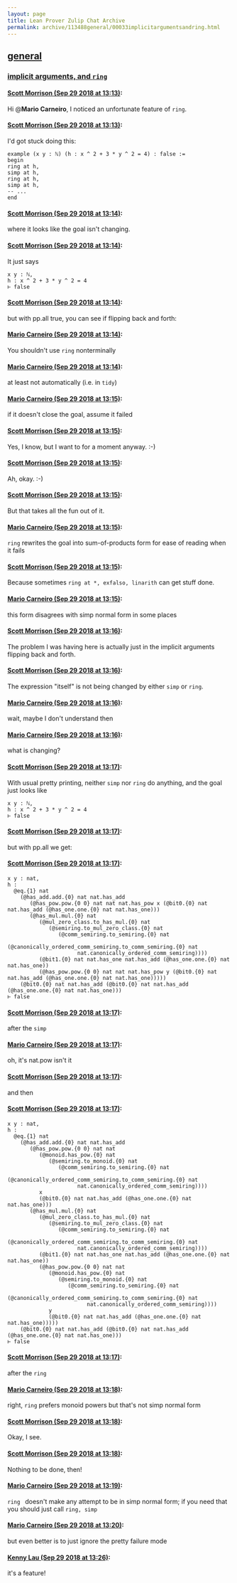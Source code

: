 ```yaml
---
layout: page
title: Lean Prover Zulip Chat Archive 
permalink: archive/113488general/00033implicitargumentsandring.html
---
```


## [general](index.html)
### [implicit arguments, and `ring`](00033implicitargumentsandring.html)

#### [Scott Morrison (Sep 29 2018 at 13:13)](https://leanprover.zulipchat.com/#narrow/stream/113488-general/topic/implicit%20arguments%2C%20and%20%60ring%60/near/134878744):
Hi @**Mario Carneiro**, I noticed an unfortunate feature of `ring`.

#### [Scott Morrison (Sep 29 2018 at 13:13)](https://leanprover.zulipchat.com/#narrow/stream/113488-general/topic/implicit%20arguments%2C%20and%20%60ring%60/near/134878745):
I'd got stuck doing this:
```
example (x y : ℕ) (h : x ^ 2 + 3 * y ^ 2 = 4) : false :=
begin
ring at h,
simp at h,
ring at h,
simp at h,
-- ...
end
```

#### [Scott Morrison (Sep 29 2018 at 13:14)](https://leanprover.zulipchat.com/#narrow/stream/113488-general/topic/implicit%20arguments%2C%20and%20%60ring%60/near/134878784):
where it looks like the goal isn't changing.

#### [Scott Morrison (Sep 29 2018 at 13:14)](https://leanprover.zulipchat.com/#narrow/stream/113488-general/topic/implicit%20arguments%2C%20and%20%60ring%60/near/134878788):
It just says 
```
x y : ℕ,
h : x ^ 2 + 3 * y ^ 2 = 4
⊢ false
```

#### [Scott Morrison (Sep 29 2018 at 13:14)](https://leanprover.zulipchat.com/#narrow/stream/113488-general/topic/implicit%20arguments%2C%20and%20%60ring%60/near/134878791):
but with pp.all true, you can see if flipping back and forth:

#### [Mario Carneiro (Sep 29 2018 at 13:14)](https://leanprover.zulipchat.com/#narrow/stream/113488-general/topic/implicit%20arguments%2C%20and%20%60ring%60/near/134878803):
You shouldn't use `ring` nonterminally

#### [Mario Carneiro (Sep 29 2018 at 13:14)](https://leanprover.zulipchat.com/#narrow/stream/113488-general/topic/implicit%20arguments%2C%20and%20%60ring%60/near/134878808):
at least not automatically (i.e. in `tidy`)

#### [Mario Carneiro (Sep 29 2018 at 13:15)](https://leanprover.zulipchat.com/#narrow/stream/113488-general/topic/implicit%20arguments%2C%20and%20%60ring%60/near/134878815):
if it doesn't close the goal, assume it failed

#### [Scott Morrison (Sep 29 2018 at 13:15)](https://leanprover.zulipchat.com/#narrow/stream/113488-general/topic/implicit%20arguments%2C%20and%20%60ring%60/near/134878817):
Yes, I know, but I want to for a moment anyway. :-)

#### [Scott Morrison (Sep 29 2018 at 13:15)](https://leanprover.zulipchat.com/#narrow/stream/113488-general/topic/implicit%20arguments%2C%20and%20%60ring%60/near/134878818):
Ah, okay. :-)

#### [Scott Morrison (Sep 29 2018 at 13:15)](https://leanprover.zulipchat.com/#narrow/stream/113488-general/topic/implicit%20arguments%2C%20and%20%60ring%60/near/134878821):
But that takes all the fun out of it.

#### [Mario Carneiro (Sep 29 2018 at 13:15)](https://leanprover.zulipchat.com/#narrow/stream/113488-general/topic/implicit%20arguments%2C%20and%20%60ring%60/near/134878823):
`ring` rewrites the goal into sum-of-products form for ease of reading when it fails

#### [Scott Morrison (Sep 29 2018 at 13:15)](https://leanprover.zulipchat.com/#narrow/stream/113488-general/topic/implicit%20arguments%2C%20and%20%60ring%60/near/134878827):
Because sometimes `ring at *, exfalso, linarith` can get stuff done.

#### [Mario Carneiro (Sep 29 2018 at 13:15)](https://leanprover.zulipchat.com/#narrow/stream/113488-general/topic/implicit%20arguments%2C%20and%20%60ring%60/near/134878829):
this form disagrees with simp normal form in some places

#### [Scott Morrison (Sep 29 2018 at 13:16)](https://leanprover.zulipchat.com/#narrow/stream/113488-general/topic/implicit%20arguments%2C%20and%20%60ring%60/near/134878870):
The problem I was having here is actually just in the implicit arguments flipping back and forth.

#### [Scott Morrison (Sep 29 2018 at 13:16)](https://leanprover.zulipchat.com/#narrow/stream/113488-general/topic/implicit%20arguments%2C%20and%20%60ring%60/near/134878874):
The expression "itself" is not being changed by either `simp` or `ring`.

#### [Mario Carneiro (Sep 29 2018 at 13:16)](https://leanprover.zulipchat.com/#narrow/stream/113488-general/topic/implicit%20arguments%2C%20and%20%60ring%60/near/134878881):
wait, maybe I don't understand then

#### [Mario Carneiro (Sep 29 2018 at 13:16)](https://leanprover.zulipchat.com/#narrow/stream/113488-general/topic/implicit%20arguments%2C%20and%20%60ring%60/near/134878882):
what is changing?

#### [Scott Morrison (Sep 29 2018 at 13:17)](https://leanprover.zulipchat.com/#narrow/stream/113488-general/topic/implicit%20arguments%2C%20and%20%60ring%60/near/134878894):
With usual pretty printing, neither `simp` nor `ring` do anything, and the goal just looks like
```
x y : ℕ,
h : x ^ 2 + 3 * y ^ 2 = 4
⊢ false
```

#### [Scott Morrison (Sep 29 2018 at 13:17)](https://leanprover.zulipchat.com/#narrow/stream/113488-general/topic/implicit%20arguments%2C%20and%20%60ring%60/near/134878896):
but with pp.all we get:

#### [Scott Morrison (Sep 29 2018 at 13:17)](https://leanprover.zulipchat.com/#narrow/stream/113488-general/topic/implicit%20arguments%2C%20and%20%60ring%60/near/134878898):
```
x y : nat,
h :
  @eq.{1} nat
    (@has_add.add.{0} nat nat.has_add
       (@has_pow.pow.{0 0} nat nat nat.has_pow x (@bit0.{0} nat nat.has_add (@has_one.one.{0} nat nat.has_one)))
       (@has_mul.mul.{0} nat
          (@mul_zero_class.to_has_mul.{0} nat
             (@semiring.to_mul_zero_class.{0} nat
                (@comm_semiring.to_semiring.{0} nat
                   (@canonically_ordered_comm_semiring.to_comm_semiring.{0} nat
                      nat.canonically_ordered_comm_semiring))))
          (@bit1.{0} nat nat.has_one nat.has_add (@has_one.one.{0} nat nat.has_one))
          (@has_pow.pow.{0 0} nat nat nat.has_pow y (@bit0.{0} nat nat.has_add (@has_one.one.{0} nat nat.has_one)))))
    (@bit0.{0} nat nat.has_add (@bit0.{0} nat nat.has_add (@has_one.one.{0} nat nat.has_one)))
⊢ false
```

#### [Scott Morrison (Sep 29 2018 at 13:17)](https://leanprover.zulipchat.com/#narrow/stream/113488-general/topic/implicit%20arguments%2C%20and%20%60ring%60/near/134878899):
after the `simp`

#### [Mario Carneiro (Sep 29 2018 at 13:17)](https://leanprover.zulipchat.com/#narrow/stream/113488-general/topic/implicit%20arguments%2C%20and%20%60ring%60/near/134878900):
oh, it's nat.pow isn't it

#### [Scott Morrison (Sep 29 2018 at 13:17)](https://leanprover.zulipchat.com/#narrow/stream/113488-general/topic/implicit%20arguments%2C%20and%20%60ring%60/near/134878901):
and then

#### [Scott Morrison (Sep 29 2018 at 13:17)](https://leanprover.zulipchat.com/#narrow/stream/113488-general/topic/implicit%20arguments%2C%20and%20%60ring%60/near/134878905):
```
x y : nat,
h :
  @eq.{1} nat
    (@has_add.add.{0} nat nat.has_add
       (@has_pow.pow.{0 0} nat nat
          (@monoid.has_pow.{0} nat
             (@semiring.to_monoid.{0} nat
                (@comm_semiring.to_semiring.{0} nat
                   (@canonically_ordered_comm_semiring.to_comm_semiring.{0} nat
                      nat.canonically_ordered_comm_semiring))))
          x
          (@bit0.{0} nat nat.has_add (@has_one.one.{0} nat nat.has_one)))
       (@has_mul.mul.{0} nat
          (@mul_zero_class.to_has_mul.{0} nat
             (@semiring.to_mul_zero_class.{0} nat
                (@comm_semiring.to_semiring.{0} nat
                   (@canonically_ordered_comm_semiring.to_comm_semiring.{0} nat
                      nat.canonically_ordered_comm_semiring))))
          (@bit1.{0} nat nat.has_one nat.has_add (@has_one.one.{0} nat nat.has_one))
          (@has_pow.pow.{0 0} nat nat
             (@monoid.has_pow.{0} nat
                (@semiring.to_monoid.{0} nat
                   (@comm_semiring.to_semiring.{0} nat
                      (@canonically_ordered_comm_semiring.to_comm_semiring.{0} nat
                         nat.canonically_ordered_comm_semiring))))
             y
             (@bit0.{0} nat nat.has_add (@has_one.one.{0} nat nat.has_one)))))
    (@bit0.{0} nat nat.has_add (@bit0.{0} nat nat.has_add (@has_one.one.{0} nat nat.has_one)))
⊢ false
```

#### [Scott Morrison (Sep 29 2018 at 13:17)](https://leanprover.zulipchat.com/#narrow/stream/113488-general/topic/implicit%20arguments%2C%20and%20%60ring%60/near/134878906):
after the `ring`

#### [Mario Carneiro (Sep 29 2018 at 13:18)](https://leanprover.zulipchat.com/#narrow/stream/113488-general/topic/implicit%20arguments%2C%20and%20%60ring%60/near/134878947):
right, `ring` prefers monoid powers but that's not simp normal form

#### [Scott Morrison (Sep 29 2018 at 13:18)](https://leanprover.zulipchat.com/#narrow/stream/113488-general/topic/implicit%20arguments%2C%20and%20%60ring%60/near/134878950):
Okay, I see.

#### [Scott Morrison (Sep 29 2018 at 13:18)](https://leanprover.zulipchat.com/#narrow/stream/113488-general/topic/implicit%20arguments%2C%20and%20%60ring%60/near/134878951):
Nothing to be done, then!

#### [Mario Carneiro (Sep 29 2018 at 13:19)](https://leanprover.zulipchat.com/#narrow/stream/113488-general/topic/implicit%20arguments%2C%20and%20%60ring%60/near/134878962):
`ring ` doesn't make any attempt to be in simp normal form; if you need that you should just call `ring, simp`

#### [Mario Carneiro (Sep 29 2018 at 13:20)](https://leanprover.zulipchat.com/#narrow/stream/113488-general/topic/implicit%20arguments%2C%20and%20%60ring%60/near/134878965):
but even better is to just ignore the pretty failure mode

#### [Kenny Lau (Sep 29 2018 at 13:26)](https://leanprover.zulipchat.com/#narrow/stream/113488-general/topic/implicit%20arguments%2C%20and%20%60ring%60/near/134879165):
it's a feature!

